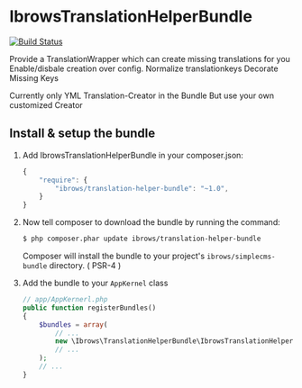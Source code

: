 IbrowsTranslationHelperBundle
=============================

[![Build Status](https://travis-ci.org/ibrows/IbrowsTranslationHelperBundle.svg?branch=master)](https://travis-ci.org/ibrows/IbrowsTranslationHelperBundle)

Provide a TranslationWrapper which can create missing translations for you
Enable/disbale creation over config.
Normalize translationkeys
Decorate Missing Keys


Currently only YML Translation-Creator in the Bundle
But use your own customized Creator

Install & setup the bundle
--------------------------

1. Add IbrowsTranslationHelperBundle in your composer.json:

	```js
	{
	    "require": {
	        "ibrows/translation-helper-bundle": "~1.0",
	    }
	}
	```

2. Now tell composer to download the bundle by running the command:

    ``` bash
    $ php composer.phar update ibrows/translation-helper-bundle
    ```

    Composer will install the bundle to your project's `ibrows/simplecms-bundle` directory. ( PSR-4 )

3. Add the bundle to your `AppKernel` class

    ``` php
    // app/AppKernerl.php
    public function registerBundles()
    {
        $bundles = array(
            // ...
            new \Ibrows\TranslationHelperBundle\IbrowsTranslationHelperBundle(),
            // ...
        );
        // ...
    }
    ```

